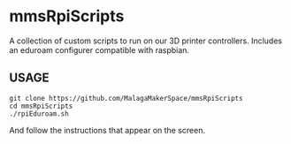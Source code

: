 # mmsRpiScripts
A collection of custom scripts to run on our 3D printer controllers. Includes an eduroam configurer compatible with raspbian.


## USAGE
```
git clone https://github.com/MalagaMakerSpace/mmsRpiScripts
cd mmsRpiScripts
./rpiEduroam.sh
```

And follow the instructions that appear on the screen.
